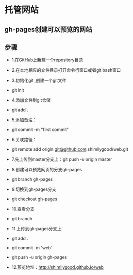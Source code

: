 # 托管网站
## gh-pages创建可以预览的网站
## 步骤
* 1.在GitHub上新建一个repository目录

* 2.在本地相应的文件目录打开命令行窗口或者git bash窗口

* 3.初始化git ,创建一个git文件

*   git init

* 4.添加文件到git仓储

*   git add .

* 5.添加备注：
*   git commit -m "first commit"
* 6.关联路径：
 *   git remote add origin git@github.com:shimilygood/web.git

* 7.先上传到master分支上：git push -u origin master

* 8.创建可以预览网页的分支gh-pages

*   git branch gh-pages

* 9.切换到gh-pages分支

*    git checkout gh-pages

* 10.查看分支

*  git branch

* 11.上传到gh-pages分支上
*  git add .
*  git commit -m 'web'
*  git push -u origin gh-pages

* 12.预览地址：http://shimilygood.github.io/web
